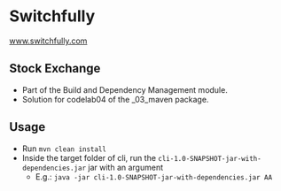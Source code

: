 # Switchfully

www.switchfully.com

## Stock Exchange

- Part of the Build and Dependency Management module.
- Solution for codelab04 of the _03_maven package.

## Usage

- Run `mvn clean install`
- Inside the target folder of cli, run the `cli-1.0-SNAPSHOT-jar-with-dependencies.jar` jar with an argument
    - E.g.: `java -jar cli-1.0-SNAPSHOT-jar-with-dependencies.jar AA`